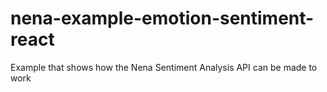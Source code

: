 # nena-example-emotion-sentiment-react
Example that shows how the Nena Sentiment Analysis API can be made to work
